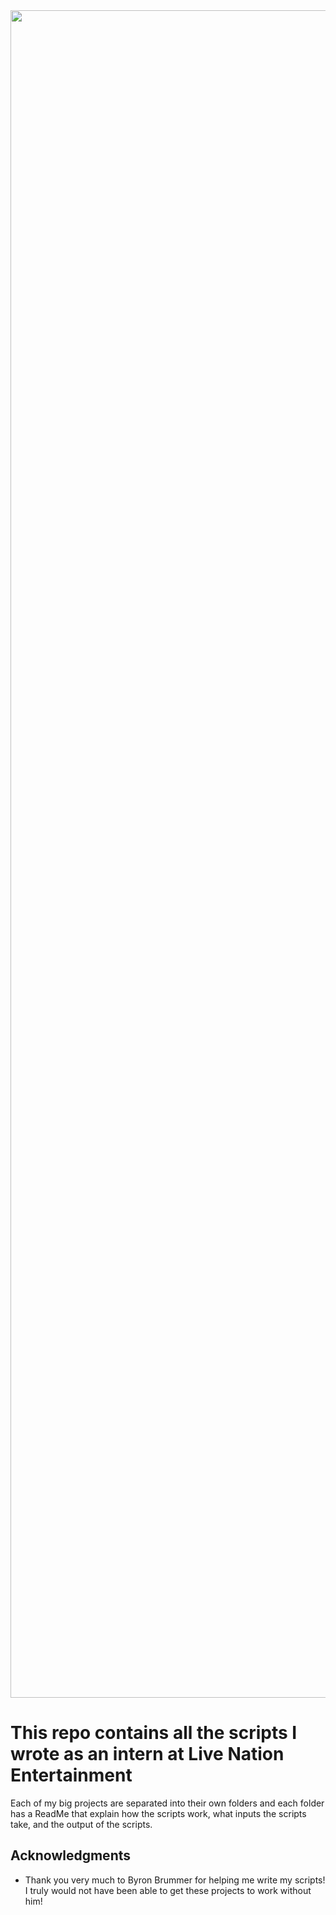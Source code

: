 <img src="https://prnewswire2-a.akamaihd.net/p/1893751/sp/189375100/thumbnail/entry_id/0_wfj9r3ui/def_height/2700/def_width/2700/version/100012/type/1" width="2700" height="2700">

# This repo contains all the scripts I wrote as an intern at Live Nation Entertainment

Each of my big projects are separated into their own folders and each folder has a ReadMe that explain how the scripts work, what inputs the scripts take, and the output of the scripts.

## Acknowledgments

* Thank you very much to Byron Brummer for helping me write my scripts! I truly would not have been able to get these projects to work without him!
